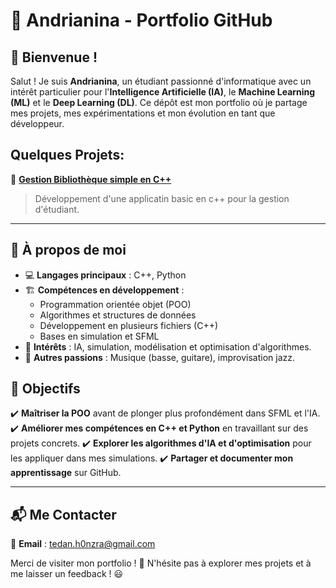# 📌 Andrianina - Portfolio GitHub

## 👋 Bienvenue !
Salut ! Je suis **Andrianina**, un étudiant passionné d'informatique avec un intérêt particulier pour l'**Intelligence Artificielle (IA)**, le **Machine Learning (ML)** et le **Deep Learning (DL)**. Ce dépôt est mon portfolio où je partage mes projets, mes expérimentations et mon évolution en tant que développeur.

## Quelques Projets:

🔹 **[Gestion Bibliothèque simple en C++](https://github.com/TedAn-H0nzrA/Gestion_Biblio_cpp)**
> Développement d'une applicatin basic en c++ pour la gestion d'étudiant.
---

## 🎯 À propos de moi
- 💻 **Langages principaux** : C++, Python
- 🏗️ **Compétences en développement** :
  - Programmation orientée objet (POO)
  - Algorithmes et structures de données
  - Développement en plusieurs fichiers (C++)
  - Bases en simulation et SFML
- 🔬 **Intérêts** : IA, simulation, modélisation et optimisation d'algorithmes.
- 🎸 **Autres passions** : Musique (basse, guitare), improvisation jazz.


## 📌 Objectifs
✔️ **Maîtriser la POO** avant de plonger plus profondément dans SFML et l'IA.
✔️ **Améliorer mes compétences en C++ et Python** en travaillant sur des projets concrets.
✔️ **Explorer les algorithmes d'IA et d'optimisation** pour les appliquer dans mes simulations.
✔️ **Partager et documenter mon apprentissage** sur GitHub.

---

## 📬 Me Contacter
📧 **Email** : tedan.h0nzra@gmail.com

Merci de visiter mon portfolio ! 🚀 N'hésite pas à explorer mes projets et à me laisser un feedback ! 😃

